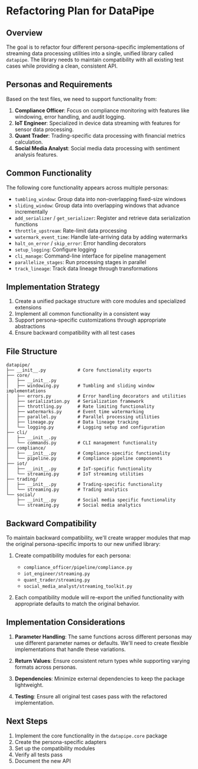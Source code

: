 # Refactoring Plan for DataPipe

## Overview

The goal is to refactor four different persona-specific implementations of streaming data processing utilities into a single, unified library called `datapipe`. The library needs to maintain compatibility with all existing test cases while providing a clean, consistent API.

## Personas and Requirements

Based on the test files, we need to support functionality from:

1. **Compliance Officer**: Focus on compliance monitoring with features like windowing, error handling, and audit logging.
2. **IoT Engineer**: Specialized in device data streaming with features for sensor data processing.
3. **Quant Trader**: Trading-specific data processing with financial metrics calculation.
4. **Social Media Analyst**: Social media data processing with sentiment analysis features.

## Common Functionality

The following core functionality appears across multiple personas:

- `tumbling_window`: Group data into non-overlapping fixed-size windows
- `sliding_window`: Group data into overlapping windows that advance incrementally
- `add_serializer` / `get_serializer`: Register and retrieve data serialization functions
- `throttle_upstream`: Rate-limit data processing
- `watermark_event_time`: Handle late-arriving data by adding watermarks
- `halt_on_error` / `skip_error`: Error handling decorators
- `setup_logging`: Configure logging
- `cli_manage`: Command-line interface for pipeline management
- `parallelize_stages`: Run processing stages in parallel
- `track_lineage`: Track data lineage through transformations

## Implementation Strategy

1. Create a unified package structure with core modules and specialized extensions
2. Implement all common functionality in a consistent way
3. Support persona-specific customizations through appropriate abstractions
4. Ensure backward compatibility with all test cases

## File Structure

```
datapipe/
├── __init__.py            # Core functionality exports
├── core/
│   ├── __init__.py
│   ├── windowing.py       # Tumbling and sliding window implementations
│   ├── errors.py          # Error handling decorators and utilities
│   ├── serialization.py   # Serialization framework
│   ├── throttling.py      # Rate limiting functionality
│   ├── watermarks.py      # Event time watermarking
│   ├── parallel.py        # Parallel processing utilities
│   ├── lineage.py         # Data lineage tracking
│   └── logging.py         # Logging setup and configuration
├── cli/
│   ├── __init__.py
│   └── commands.py        # CLI management functionality
├── compliance/
│   ├── __init__.py        # Compliance-specific functionality
│   └── pipeline.py        # Compliance pipeline components
├── iot/
│   ├── __init__.py        # IoT-specific functionality
│   └── streaming.py       # IoT streaming utilities
├── trading/
│   ├── __init__.py        # Trading-specific functionality
│   └── streaming.py       # Trading analytics
└── social/
    ├── __init__.py        # Social media specific functionality
    └── streaming.py       # Social media analytics
```

## Backward Compatibility

To maintain backward compatibility, we'll create wrapper modules that map the original persona-specific imports to our new unified library:

1. Create compatibility modules for each persona:
   - `compliance_officer/pipeline/compliance.py`
   - `iot_engineer/streaming.py`
   - `quant_trader/streaming.py`
   - `social_media_analyst/streaming_toolkit.py`

2. Each compatibility module will re-export the unified functionality with appropriate defaults to match the original behavior.

## Implementation Considerations

1. **Parameter Handling**: The same functions across different personas may use different parameter names or defaults. We'll need to create flexible implementations that handle these variations.

2. **Return Values**: Ensure consistent return types while supporting varying formats across personas.

3. **Dependencies**: Minimize external dependencies to keep the package lightweight.

4. **Testing**: Ensure all original test cases pass with the refactored implementation.

## Next Steps

1. Implement the core functionality in the `datapipe.core` package
2. Create the persona-specific adapters
3. Set up the compatibility modules
4. Verify all tests pass
5. Document the new API